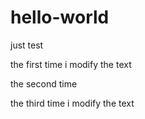 # hello-world
just test

the first time i modify the text

the second time

the third time i modify the text

